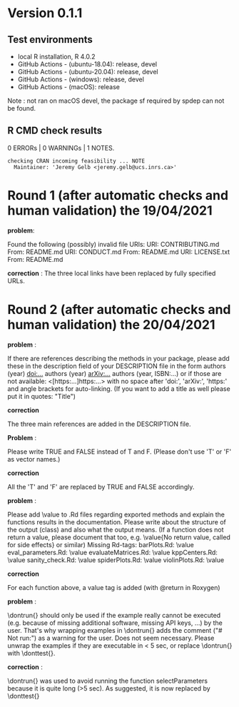 # Version 0.1.1

## Test environments

* local R installation, R 4.0.2
* GitHub Actions - (ubuntu-18.04): release, devel
* GitHub Actions - (ubuntu-20.04): release, devel
* GitHub Actions - (windows): release, devel
* GitHub Actions - (macOS): release

Note : not ran on macOS devel, the package sf required by spdep can not be found.

## R CMD check results
0 ERRORs | 0 WARNINGs | 1 NOTES.

```
checking CRAN incoming feasibility ... NOTE
  Maintainer: 'Jeremy Gelb <jeremy.gelb@ucs.inrs.ca>'
```

# Round 1 (after automatic checks and human validation) the 19/04/2021

**problem**:

 Found the following (possibly) invalid file URIs:
     URI: CONTRIBUTING.md
       From: README.md
     URI: CONDUCT.md
       From: README.md
     URI: LICENSE.txt
       From: README.md

**correction** : 
The three local links have been replaced by fully specified URLs.

# Round 2 (after automatic checks and human validation) the 20/04/2021

**problem** : 

If there are references describing the methods in your package, please
add these in the description field of your DESCRIPTION file in the form
authors (year) <doi:...>
authors (year) <arXiv:...>
authors (year, ISBN:...)
or if those are not available: <[https:...]https:...>
with no space after 'doi:', 'arXiv:', 'https:' and angle brackets for
auto-linking.
(If you want to add a title as well please put it in quotes: "Title")

**correction**

The three main references are added in the DESCRIPTION file.

**Problem** : 

Please write TRUE and FALSE instead of T and F. (Please don't use 'T' or
'F' as vector names.)

**correction**

All the 'T' and 'F' are replaced by TRUE and FALSE accordingly.

**problem** : 

Please add \\value to .Rd files regarding exported methods and explain
the functions results in the documentation. Please write about the
structure of the output (class) and also what the output means. (If a
function does not return a value, please document that too, e.g.
\\value{No return value, called for side effects} or similar)
Missing Rd-tags:
      barPlots.Rd: \\value
      eval_parameters.Rd: \\value
      evaluateMatrices.Rd: \\value
      kppCenters.Rd: \\value
      sanity_check.Rd: \\value
      spiderPlots.Rd: \\value
      violinPlots.Rd: \\value
      
**correction**

For each function above, a value tag is added (with @return in Roxygen)

**problem** : 

\\dontrun{} should only be used if the example really cannot be executed
(e.g. because of missing additional software, missing API keys, ...) by
the user. That's why wrapping examples in \\dontrun{} adds the comment
("# Not run:") as a warning for the user.
Does not seem necessary.
Please unwrap the examples if they are executable in < 5 sec, or replace
\\dontrun{} with \\donttest{}.

**correction** : 

\\dontrun{} was used to avoid running the function selectParameters because it is quite long (>5 sec). As suggested, it is now replaced by \\donttest{}
